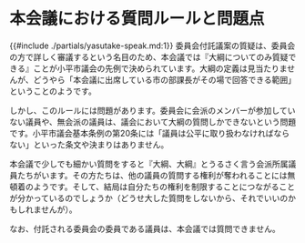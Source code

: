 # 本会議における質問ルールと問題点

{{#include ./partials/yasutake-speak.md:1}} 委員会付託議案の質疑は、委員会の方で詳しく審議するという名目のため、本会議では『大綱についてのみ質疑できる』ことが小平市議会の先例で決められています。大綱の定義は見当たりませんが、どうやら「本会議に出席している市の部課長がその場で回答できる範囲」ということのようです。

しかし、このルールには問題があります。委員会に会派のメンバーが参加していない議員や、無会派の議員は、議会において大綱の質問しかできないという問題です。小平市議会基本条例の第20条には「議員は公平に取り扱わなければならない」といった条文や決まりはありません。

本会議で少しでも細かい質問をすると『大綱、大綱』とうるさく言う会派所属議員たちがいます。その方たちは、他の議員の質問する権利が奪われることには無頓着のようです。そして、結局は自分たちの権利を制限することにつながることが分かっているのでしょうか（どうせ大した質問をしないから、それでいいのかもしれませんが）。

なお、付託される委員会の委員である議員は、本会議では質問できません。